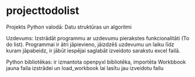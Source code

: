 # projecttodolist
Projekts Python valodā: Datu struktūras un algoritmi

Uzdevums: Izstrādāt programmu ar uzdevumu pierakstes funkcionalitāti (To do list). Programmai ir ātri jāpievieno, jāizdzēš uzdevumu un laiku līdz kuram jāpabeidz, ir jābūt iespējai saglabāt izveidoto sarakstu excel failā.

Python bibliotēkas: ir izmantota openpyxl bibliotēka, importēta Workbbook jauna faila izstrādei un load_workbook lai lasītu jau izveidotu failu 

